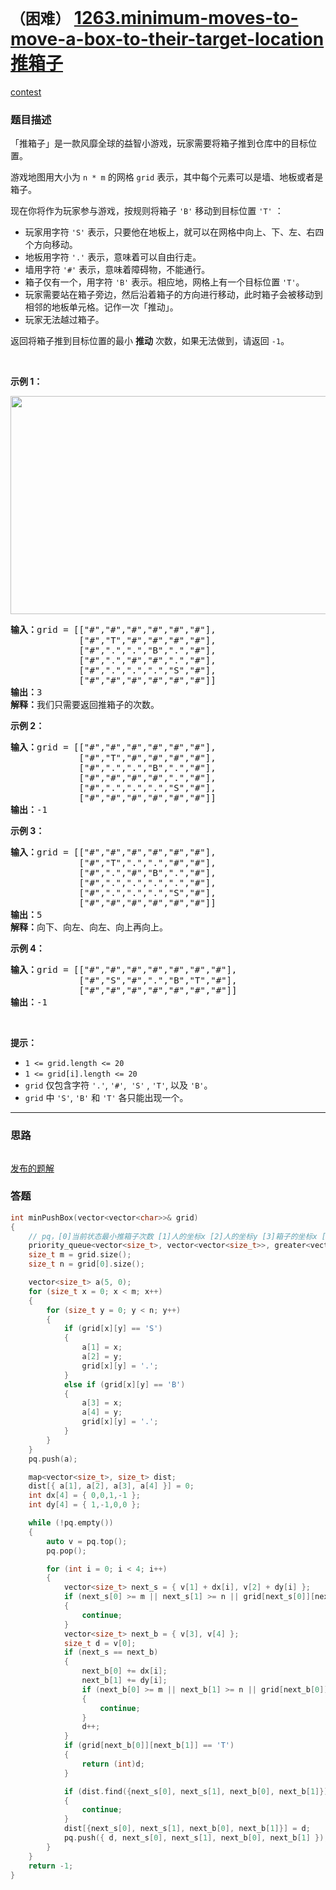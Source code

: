 # `（困难）` [1263.minimum-moves-to-move-a-box-to-their-target-location 推箱子](https://leetcode-cn.com/problems/minimum-moves-to-move-a-box-to-their-target-location/)

[contest](https://leetcode-cn.com/contest/weekly-contest-163/problems/minimum-moves-to-move-a-box-to-their-target-location/)

### 题目描述
<p>「推箱子」是一款风靡全球的益智小游戏，玩家需要将箱子推到仓库中的目标位置。</p>

<p>游戏地图用大小为 <code>n * m</code> 的网格 <code>grid</code> 表示，其中每个元素可以是墙、地板或者是箱子。</p>

<p>现在你将作为玩家参与游戏，按规则将箱子&nbsp;<code>'B'</code>&nbsp;移动到目标位置&nbsp;<code>'T'</code> ：</p>

<ul>
	<li>玩家用字符&nbsp;<code>'S'</code>&nbsp;表示，只要他在地板上，就可以在网格中向上、下、左、右四个方向移动。</li>
	<li>地板用字符&nbsp;<code>'.'</code>&nbsp;表示，意味着可以自由行走。</li>
	<li>墙用字符&nbsp;<code>'#'</code>&nbsp;表示，意味着障碍物，不能通行。&nbsp;</li>
	<li>箱子仅有一个，用字符&nbsp;<code>'B'</code>&nbsp;表示。相应地，网格上有一个目标位置&nbsp;<code>'T'</code>。</li>
	<li>玩家需要站在箱子旁边，然后沿着箱子的方向进行移动，此时箱子会被移动到相邻的地板单元格。记作一次「推动」。</li>
	<li>玩家无法越过箱子。</li>
</ul>

<p>返回将箱子推到目标位置的最小 <strong>推动</strong> 次数，如果无法做到，请返回&nbsp;<code>-1</code>。</p>

<p>&nbsp;</p>

<p><strong>示例 1：</strong></p>

<p><strong><img alt="" src="https://assets.leetcode-cn.com/aliyun-lc-upload/uploads/2019/11/16/sample_1_1620.png" style="height: 349px; width: 520px;"></strong></p>

<pre><strong>输入：</strong>grid = [["#","#","#","#","#","#"],
             ["#","T","#","#","#","#"],
&nbsp;            ["#",".",".","B",".","#"],
&nbsp;            ["#",".","#","#",".","#"],
&nbsp;            ["#",".",".",".","S","#"],
&nbsp;            ["#","#","#","#","#","#"]]
<strong>输出：</strong>3
<strong>解释：</strong>我们只需要返回推箱子的次数。</pre>

<p><strong>示例 2：</strong></p>

<pre><strong>输入：</strong>grid = [["#","#","#","#","#","#"],
             ["#","T","#","#","#","#"],
&nbsp;            ["#",".",".","B",".","#"],
&nbsp;            ["#","#","#","#",".","#"],
&nbsp;            ["#",".",".",".","S","#"],
&nbsp;            ["#","#","#","#","#","#"]]
<strong>输出：</strong>-1
</pre>

<p><strong>示例 3：</strong></p>

<pre><strong>输入：</strong>grid = [["#","#","#","#","#","#"],
&nbsp;            ["#","T",".",".","#","#"],
&nbsp;            ["#",".","#","B",".","#"],
&nbsp;            ["#",".",".",".",".","#"],
&nbsp;            ["#",".",".",".","S","#"],
&nbsp;            ["#","#","#","#","#","#"]]
<strong>输出：</strong>5
<strong>解释：</strong>向下、向左、向左、向上再向上。
</pre>

<p><strong>示例 4：</strong></p>

<pre><strong>输入：</strong>grid = [["#","#","#","#","#","#","#"],
&nbsp;            ["#","S","#",".","B","T","#"],
&nbsp;            ["#","#","#","#","#","#","#"]]
<strong>输出：</strong>-1
</pre>

<p>&nbsp;</p>

<p><strong>提示：</strong></p>

<ul>
	<li><code>1 &lt;= grid.length &lt;= 20</code></li>
	<li><code>1 &lt;= grid[i].length &lt;= 20</code></li>
	<li><code>grid</code> 仅包含字符&nbsp;<code>'.'</code>, <code>'#'</code>,&nbsp; <code>'S'</code> , <code>'T'</code>, 以及&nbsp;<code>'B'</code>。</li>
	<li><code>grid</code>&nbsp;中&nbsp;<code>'S'</code>, <code>'B'</code>&nbsp;和&nbsp;<code>'T'</code>&nbsp;各只能出现一个。</li>
</ul>

            

---
### 思路
```
```

[发布的题解](https://leetcode-cn.com/problems/minimum-moves-to-move-a-box-to-their-target-location/solution/1263-by-ikaruga/)

### 答题
``` C++
int minPushBox(vector<vector<char>>& grid) 
{
	// pq，[0]当前状态最小推箱子次数 [1]人的坐标x [2]人的坐标y [3]箱子的坐标x [4]箱子的坐标y
	priority_queue<vector<size_t>, vector<vector<size_t>>, greater<vector<size_t>>> pq;
	size_t m = grid.size();
	size_t n = grid[0].size();

	vector<size_t> a(5, 0);
	for (size_t x = 0; x < m; x++)
	{
		for (size_t y = 0; y < n; y++)
		{
			if (grid[x][y] == 'S')
			{
				a[1] = x;
				a[2] = y;
				grid[x][y] = '.';
			}
			else if (grid[x][y] == 'B')
			{
				a[3] = x;
				a[4] = y;
				grid[x][y] = '.';
			}
		}
	}
	pq.push(a);

	map<vector<size_t>, size_t> dist;
	dist[{ a[1], a[2], a[3], a[4] }] = 0;
	int dx[4] = { 0,0,1,-1 };
	int dy[4] = { 1,-1,0,0 };

	while (!pq.empty())
	{
		auto v = pq.top();
		pq.pop();

		for (int i = 0; i < 4; i++)
		{
			vector<size_t> next_s = { v[1] + dx[i], v[2] + dy[i] };
			if (next_s[0] >= m || next_s[1] >= n || grid[next_s[0]][next_s[1]] == '#')
			{
				continue;
			}
			vector<size_t> next_b = { v[3], v[4] };
			size_t d = v[0];
			if (next_s == next_b)
			{
				next_b[0] += dx[i];
				next_b[1] += dy[i];
				if (next_b[0] >= m || next_b[1] >= n || grid[next_b[0]][next_b[1]] == '#')
				{
					continue;
				}
				d++;
			}
			if (grid[next_b[0]][next_b[1]] == 'T')
			{
				return (int)d;
			}

			if (dist.find({next_s[0], next_s[1], next_b[0], next_b[1]}) != dist.end())
			{
				continue;
			}
			dist[{next_s[0], next_s[1], next_b[0], next_b[1]}] = d;
			pq.push({ d, next_s[0], next_s[1], next_b[0], next_b[1] });
		}
	}
	return -1;
}
```




